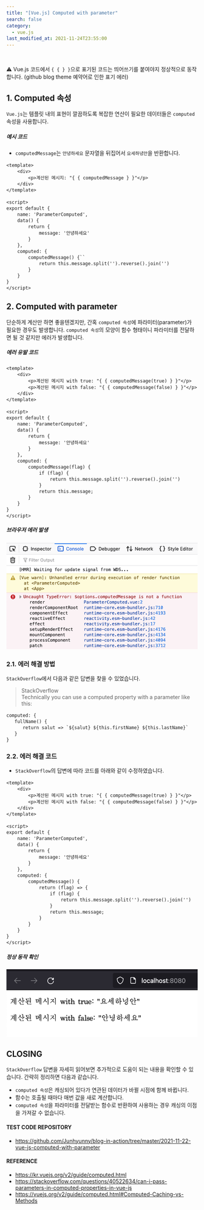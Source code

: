 ```yaml
---
title: "[Vue.js] Computed with parameter"
search: false
category:
  - vue.js
last_modified_at: 2021-11-24T23:55:00
---
```


<br>

⚠️ Vue.js 코드에서 `{ { } }`으로 표기된 코드는 띄어쓰기를 붙여야지 정상적으로 동작합니다. (github blog theme 예약어로 인한 표기 에러)

## 1. Computed 속성

`Vue.js`는 템플릿 내의 표현이 깔끔하도록 복잡한 연산이 필요한 데이터들은 `computed` 속성을 사용합니다. 

##### 예시 코드
- `computedMessage`는 `안녕하세요` 문자열을 뒤집어서 `요세하녕안`을 반환합니다.

```vue
<template>
    <div>
        <p>계산된 메시지: "{ { computedMessage } }"</p>
    </div>
</template>

<script>
export default {
    name: 'ParameterComputed',
    data() {
        return {
            message: '안녕하세요'
        }
    },
    computed: {
        computedMessage() {``
            return this.message.split('').reverse().join('')
        }
    }
}
</script>
```

## 2. Computed with parameter
단순하게 계산만 하면 좋을텐겠지만, 간혹 `computed 속성`에 파라미터(parameter)가 필요한 경우도 발생합니다. 
`computed 속성`의 모양이 함수 형태이니 파라미터를 전달하면 될 것 같지만 에러가 발생합니다.

##### 에러 유발 코드

```vue
<template>
    <div>
        <p>계산된 메시지 with true: "{ { computedMessage(true) } }"</p>
        <p>계산된 메시지 with false: "{ { computedMessage(false) } }"</p>
    </div>
</template>

<script>
export default {
    name: 'ParameterComputed',
    data() {
        return {
            message: '안녕하세요'
        }
    },
    computed: {
        computedMessage(flag) {
            if (flag) {
                return this.message.split('').reverse().join('')
            }
            return this.message;
        }
    }
}
</script>
```

##### 브라우저 에러 발생

<p align="left"><img src="/images/vue-js-computed-with-parameter-1.JPG"></p>

### 2.1. 에러 해결 방법

`StackOverflow`에서 다음과 같은 답변을 찾을 수 있었습니다.

> StackOverflow<br>
> Technically you can use a computed property with a parameter like this:

```vue
computed: {
   fullName() {
      return salut => `${salut} ${this.firstName} ${this.lastName}`
   }
}
```

### 2.2. 에러 해결 코드
- `StackOverflow`의 답변에 따라 코드를 아래와 같이 수정하였습니다.

```vue
<template>
    <div>
        <p>계산된 메시지 with true: "{ { computedMessage(true) } }"</p>
        <p>계산된 메시지 with false: "{ { computedMessage(false) } }"</p>
    </div>
</template>

<script>
export default {
    name: 'ParameterComputed',
    data() {
        return {
            message: '안녕하세요'
        }
    },
    computed: {
        computedMessage() {
            return (flag) => {
                if (flag) {
                    return this.message.split('').reverse().join('')
                }
                return this.message;
            }
        }
    }
}
</script>
```

##### 정상 동작 확인

<p align="left"><img src="/images/vue-js-computed-with-parameter-2.JPG"></p>

## CLOSING

`StackOverflow` 답변을 자세히 읽어보면 추가적으로 도움이 되는 내용을 확인할 수 있습니다. 
간략히 정리하면 다음과 같습니다.
- `computed 속성`은 캐싱되어 있다가 연관된 데이터가 바뀔 시점에 함께 바뀝니다.
- 함수는 호출될 때마다 매번 값을 새로 계산합니다.
- `computed 속성`을 파라미터를 전달받는 함수로 반환하여 사용하는 경우 캐싱의 이점을 가져갈 수 없습니다.

#### TEST CODE REPOSITORY
- <https://github.com/Junhyunny/blog-in-action/tree/master/2021-11-22-vue-js-computed-with-parameter>

#### REFERENCE
- <https://kr.vuejs.org/v2/guide/computed.html>
- <https://stackoverflow.com/questions/40522634/can-i-pass-parameters-in-computed-properties-in-vue-js>
- <https://vuejs.org/v2/guide/computed.html#Computed-Caching-vs-Methods>